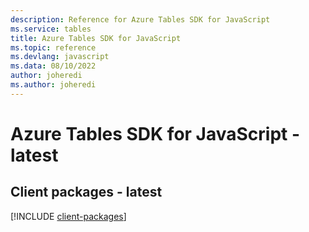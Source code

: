 ```yaml
---
description: Reference for Azure Tables SDK for JavaScript
ms.service: tables
title: Azure Tables SDK for JavaScript
ms.topic: reference
ms.devlang: javascript
ms.data: 08/10/2022
author: joheredi
ms.author: joheredi
---
```

# Azure Tables SDK for JavaScript - latest

## Client packages - latest
[!INCLUDE [client-packages](tables-client-index.md)]